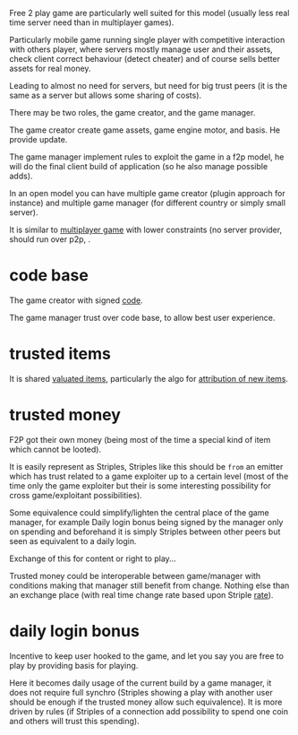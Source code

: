 

Free 2 play game are particularly well suited for this model (usually less real time server need than in multiplayer games).

Particularly mobile game running single player with competitive interaction with others player, where servers mostly manage user and their assets, check client correct behaviour (detect cheater) and of course sells better assets for real money.

Leading to almost no need for servers, but need for big trust peers (it is the same as a server but allows some sharing of costs).

There may be two roles, the game creator, and the game manager.

The game creator create game assets, game engine motor, and basis. He provide update.

The game manager implement rules to exploit the game in a f2p model, he will do the final client build of application (so he also manage possible adds). 

In an open model you can have multiple game creator (plugin approach for instance) and multiple game manager (for different country or simply small server).

It is similar to [multiplayer game](./multipgame.md) with lower constraints (no server provider, should run over p2p,  .


# code base

The game creator with signed [code](./code.md).

The game manager trust over code base, to allow best user experience.

# trusted items

It is shared [valuated items](./item.md), particularly the algo for [attribution of new items](./itemattribution.md).

# trusted money

F2P got their own money (being most of the time a special kind of item which cannot be looted).

It is easily represent as Striples, Striples like this should be `from` an emitter which has trust related to a game exploiter up to a certain level (most of the time only the game exploiter but their is some interesting possibility for cross game/exploitant possibilities).

Some equivalence could simplify/lighten the central place of the game manager, for example Daily login bonus being signed by the manager only on spending and beforehand it is simply Striples between other peers but seen as equivalent to a daily login.

Exchange of this for content or right to play...

Trusted money could be interoperable between game/manager with conditions making that manager still benefit from change. Nothing else than an exchange place (with real time change rate based upon Striple [rate](./exchange.md)).

# daily login bonus

Incentive to keep user hooked to the game, and let you say you are free to play by providing basis for playing.

Here it becomes daily usage of the current build by a game manager, it does not require full synchro (Striples showing a play with another user should be enough if the trusted money allow such equivalence). It is more driven by rules (if Striples of a connection add possibility to spend one coin and others will trust this spending).

